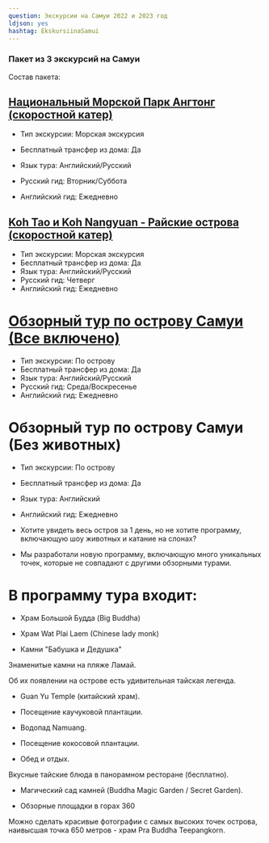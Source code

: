 ```yaml
---
question: Экскурсии на Самуи 2022 и 2023 год
ldjson: yes
hashtag: EkskursiinaSamui
---
```


### Пакет из 3 экскурсий на Самуи

Состав пакета:

## [Национальный Морской Парк Ангтонг (скоростной катер)](https://isamui.ru/catalog/excursions/national-marine-park-angtong-speed-boat/)

* Тип экскурсии: Морская экскурсия

* Бесплатный трансфер из дома: Да

* Язык тура: Английский/Русский

* Русский гид: Вторник/Суббота

* Английский гид: Ежедневно

## [Koh Tao и Koh Nangyuan - Райские острова (скоростной катер)](https://isamui.ru/catalog/excursions/koh-tao-and-koh-nangyuan-speed-boat/)

* Тип экскурсии: Морская экскурсия
* Бесплатный трансфер из дома: Да
* Язык тура: Английский/Русский
* Русский гид: Четверг
* Английский гид: Ежедневно

# [Обзорный тур по острову Самуи (Все включено)](https://isamui.ru/catalog/excursions/safari-jeep-tour-around-koh-samui/)
* Тип экскурсии: По острову
* Бесплатный трансфер из дома: Да
* Язык тура: Английский/Русский
* Русский гид: Среда/Воскресенье
* Английский гид: Ежедневно


# Обзорный тур по острову Самуи (Без животных)

* Тип экскурсии: По острову

* Бесплатный трансфер из дома: Да

* Язык тура: Английский

* Английский гид: Ежедневно

* Хотите увидеть весь остров за 1 день, но не хотите программу, включающую шоу животных и катание на слонах?

* Мы разработали новую программу, включающую много уникальных точек, которые не совпадают с другими обзорными турами.

# В программу тура входит:

* Храм Большой Будда (Big Buddha)

* Храм Wat Plai Laem (Chinese lady monk)

* Камни "Бабушка и Дедушка"

Знаменитые камни на пляже Ламай.

Об их появлении на острове есть удивительная тайская легенда.

* Guan Yu Temple (китайский храм).

* Посещение каучуковой плантации.

* Водопад Namuang.

* Посещение кокосовой плантации.

* Обед и отдых.

Вкусные тайские блюда в панорамном ресторане (бесплатно).

* Магический сад камней (Buddha Magic Garden / Secret Garden).

* Обзорные площадки в горах 360

Можно сделать красивые фотографии с самых высоких точек острова, наивысшая точка 650 метров - храм Pra Buddha Teepangkorn.
